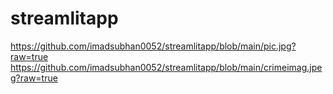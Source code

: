 # streamlitapp
https://github.com/imadsubhan0052/streamlitapp/blob/main/pic.jpg?raw=true
https://github.com/imadsubhan0052/streamlitapp/blob/main/crimeimag.jpeg?raw=true
